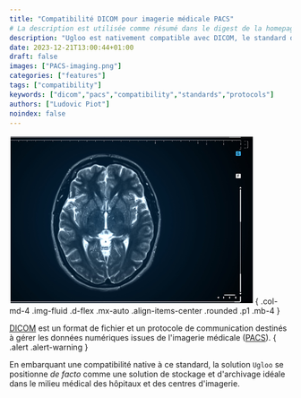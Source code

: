 ```yaml
---
title: "Compatibilité DICOM pour imagerie médicale PACS"
# La description est utilisée comme résumé dans le digest de la homepage
description: "Ugloo est nativement compatible avec DICOM, le standard de l'imagerie médicale."
date: 2023-12-21T13:00:44+01:00
draft: false
images: ["PACS-imaging.png"]
categories: ["features"]
tags: ["compatibility"]
keywords: ["dicom","pacs","compatibility","standards","protocols"]
authors: ["Ludovic Piot"]
noindex: false
---
```


![Imagerie médicale PACS](PACS-imaging.png "Une radio médicale d'un cerveau humain")
{ .col-md-4 .img-fluid .d-flex .mx-auto .align-items-center .rounded .p1 .mb-4 }


[DICOM](https://fr.wikipedia.org/wiki/Digital_imaging_and_communications_in_medicine) est un format de fichier et un protocole de communication destinés à gérer les données numériques issues de l'imagerie médicale ([PACS](https://fr.wikipedia.org/wiki/Picture_archiving_and_communication_system)).
{ .alert .alert-warning }

En embarquant une compatibilité native à ce standard, la solution `Ugloo` se positionne _de facto_ comme une solution de stockage et d'archivage idéale dans le milieu médical des hôpitaux et des centres d'imagerie.
